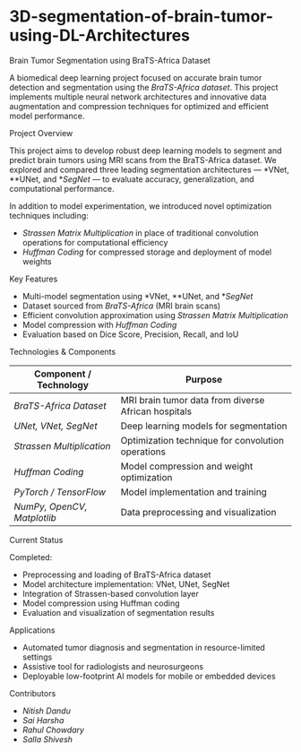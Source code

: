 # 3D-segmentation-of-brain-tumor-using-DL-Architectures

Brain Tumor Segmentation using BraTS-Africa Dataset

A biomedical deep learning project focused on accurate brain tumor detection and segmentation using the *BraTS-Africa dataset*. This project implements multiple neural network architectures and innovative data augmentation and compression techniques for optimized and efficient model performance.


Project Overview

This project aims to develop robust deep learning models to segment and predict brain tumors using MRI scans from the BraTS-Africa dataset. We explored and compared three leading segmentation architectures — *VNet, **UNet, and **SegNet* — to evaluate accuracy, generalization, and computational performance.

In addition to model experimentation, we introduced novel optimization techniques including:

- *Strassen Matrix Multiplication* in place of traditional convolution operations for computational efficiency
- *Huffman Coding* for compressed storage and deployment of model weights

Key Features

- Multi-model segmentation using *VNet, **UNet, and **SegNet*
- Dataset sourced from *BraTS-Africa* (MRI brain scans)
- Efficient convolution approximation using *Strassen Matrix Multiplication*
- Model compression with *Huffman Coding*
- Evaluation based on Dice Score, Precision, Recall, and IoU

 Technologies & Components

| Component / Technology          | Purpose                                              |
|---------------------------------|------------------------------------------------------|
| *BraTS-Africa Dataset*        | MRI brain tumor data from diverse African hospitals  |
| *UNet, VNet, SegNet*          | Deep learning models for segmentation                |
| *Strassen Multiplication*     | Optimization technique for convolution operations    |
| *Huffman Coding*              | Model compression and weight optimization            |
| *PyTorch / TensorFlow*        | Model implementation and training                    |
| *NumPy, OpenCV, Matplotlib*   | Data preprocessing and visualization                 |

Current Status

Completed:
- Preprocessing and loading of BraTS-Africa dataset
- Model architecture implementation: VNet, UNet, SegNet
- Integration of Strassen-based convolution layer
- Model compression using Huffman coding
- Evaluation and visualization of segmentation results

Applications

- Automated tumor diagnosis and segmentation in resource-limited settings
- Assistive tool for radiologists and neurosurgeons
- Deployable low-footprint AI models for mobile or embedded devices

Contributors

- *Nitish Dandu*
- *Sai Harsha*
- *Rahul Chowdary*
- *Salla Shivesh*

